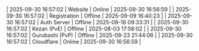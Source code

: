 | 2025-09-30 16:57:02 | Website | Online | 2025-09-30 16:56:59 |
| 2025-09-30 16:57:02 | Registration | Offline | 2025-09-09 16:40:23 |
| 2025-09-30 16:57:02 | Auth Server | Offline | 2025-08-18 09:33:31 |
| 2025-09-30 16:57:02 | Kezan (PvE) | Offline | 2025-08-03 17:58:02 |
| 2025-09-30 16:57:02 | Gurubashi (PvP) | Offline | 2025-08-23 21:44:06 |
| 2025-09-30 16:57:02 | Cloudflare | Online | 2025-09-30 16:56:59 |
